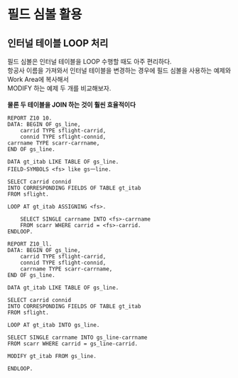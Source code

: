 # 필드 심볼 활용
## 인터널 테이블 LOOP 처리
필드 심볼은 인터널 테이블을 LOOP 수행할 때도 아주 편리하다.<br>
항공사 이름을 가져와서 인터널 테이블을 변경하는 경우에 필드 심볼을 사용하는 예제와 Work Area에 복사해서 <br>
MODIFY 하는 예제 두 개를 비교해보자. <br><br> **물론 두 테이블을 JOIN 하는 것이 훨씬 효율적이다** <br>

```ABAP
REPORT Z10 10.
DATA: BEGIN OF gs_line,
    carrid TYPE sflight-carrid,
    connid TYPE sflight-connid,
carrname TYPE scarr-carrname,
END OF gs_line.

DATA gt_itab LIKE TABLE OF gs_line.
FIELD-SYMBOLS <fs> like gs一line.

SELECT carrid connid
INTO CORRESPONDING FIELDS OF TABLE gt_itab
FROM sflight.

LOOP AT gt_itab ASSIGNING <fs>.

    SELECT SINGLE carrname INTO <fs>-carrname
    FROM scarr WHERE carrid = <fs>-carrid.
ENDLOOP.
```
```ABAP
REPORT Z10_ll.
DATA: BEGIN OF gs_line,
    carrid TYPE sflight-carrid,
    connid TYPE sflight-connid,
    carrname TYPE scarr-carrname,
END OF gs_line.

DATA gt_itab LIKE TABLE OF gs_line.

SELECT carrid connid
INTO CORRESPONDING FIELDS OF TABLE gt_itab
FROM sflight.

LOOP AT gt_itab INTO gs_line.

SELECT SINGLE carrname INTO gs_line-carrname
FROM scarr WHERE carrid = gs_line-carrid.

MODIFY gt_itab FROM gs_line.

ENDLOOP.
```